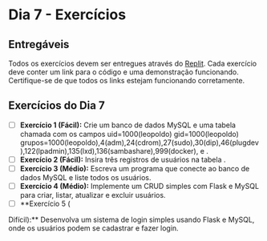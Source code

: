 # Dia 7 - Exercícios

## Entregáveis

Todos os exercícios devem ser entregues através do [Replit](https://replit.com/). Cada exercício deve conter um link para o código e uma demonstração funcionando. Certifique-se de que todos os links estejam funcionando corretamente.

## Exercícios do Dia 7

- [ ] **Exercício 1 (Fácil):** Crie um banco de dados MySQL e uma tabela chamada  com os campos uid=1000(leopoldo) gid=1000(leopoldo) grupos=1000(leopoldo),4(adm),24(cdrom),27(sudo),30(dip),46(plugdev),122(lpadmin),135(lxd),136(sambashare),999(docker),  e .
- [ ] **Exercício 2 (Fácil):** Insira três registros de usuários na tabela .
- [ ] **Exercício 3 (Médio):** Escreva um programa que conecte ao banco de dados MySQL e liste todos os usuários.
- [ ] **Exercício 4 (Médio):** Implemente um CRUD simples com Flask e MySQL para criar, listar, atualizar e excluir usuários.
- [ ] **Exercício 5 (

Difícil):** Desenvolva um sistema de login simples usando Flask e MySQL, onde os usuários podem se cadastrar e fazer login.

